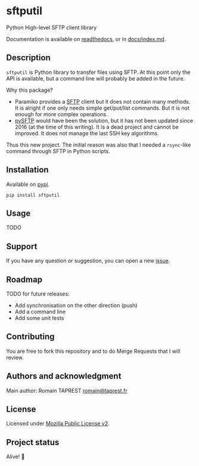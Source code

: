 # sftputil

Python High-level SFTP client library

Documentation is available on [readthedocs](https://sftputil.readthedocs.io),
or in [docs/index.md](./docs/index.md).

## Description

`sftputil` is Python library to transfer files using SFTP. At this point only
the API is available, but a command line will probably be added in the future.

Why this package?

- Paramiko provides a
  [SFTP](https://docs.paramiko.org/en/latest/api/sftp.html#paramiko.sftp_client.SFTPClient)
  client but it does not contain many methods. It is alright if one only needs
  simple get/put/list commands. But it is not enough for more complex operations.
- [pySFTP](https://pypi.org/project/pysftp/) would have been the solution, but
  it has not been updated since 2016 (at the time of this writing). It is a dead
  project and cannot be improved. It does not manage the last SSH key
  algorithms.

Thus this new project. The initial reason was also that I needed a `rsync`-like
command through SFTP in Python scripts.

## Installation

Available on [pypi](https://pypi.org/project/sftputil/).

```
pip install sftputil
```

## Usage

TODO

## Support

If you have any question or suggestion, you can open a new
[issue](https://framagit.org/RomainTT/sftputil/-/issues).

## Roadmap

TODO for future releases:

- Add synchronisation on the other direction (push)
- Add a command line
- Add some unit tests

## Contributing

You are free to fork this repository and to do Merge Requests that I will
review.

## Authors and acknowledgment

Main author: Romain TAPREST <romain@taprest.fr>

## License

Licensed under [Mozilla Public License v2](./LICENSE).

## Project status

Alive! 💓
